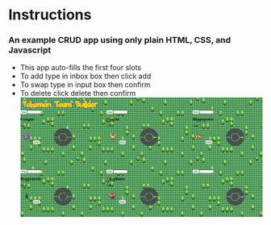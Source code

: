 # Instructions
### An example CRUD app using only plain HTML, CSS, and Javascript
* This app auto-fills the first four slots
* To add type in inbox box then click add
* To swap type in input box then confirm
* To delete click delete then confirm
![image](./images/Screenshot.png)
